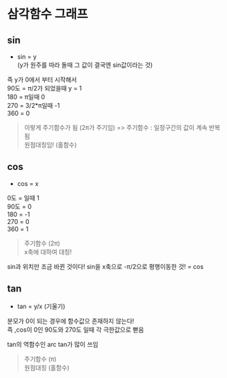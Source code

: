 # 삼각함수 그래프


## sin

- sin = y  
(y가 원주를 따라 돌때 그 값이 결국엔 sin값이라는 것)

즉 y가 0에서 부터 시작해서  
90도 = π/2가 되었을때 y = 1  
180 = π일때 0  
270 = 3/2*π일때 -1  
360 = 0  

> 이랗게 주기함수가 됨 (2π가 주기임) => 주기함수 : 일정구간의 값이 계속 반복됨  
원점대칭임! (홀함수)


## cos

- cos = x

0도 = 일때 1  
90도 = 0  
180 = -1  
270 = 0  
360 = 1 

> 주기함수 (2π)  
> x축에 대하여 대칭!

sin과 위치만 조금 바뀐 것이다!
sin을 x축으로 -π/2으로 평행이동한 것! = cos

## tan

- tan = y/x (기울기)

분모가 0이 되는 경우에 함수값으 존재하지 않는다!  
즉 ,cos이 0인 90도와 270도 일때 각 극한값으로 뻗음

tan의 역함수인 arc tan가 많이 쓰임

> 주기함수 (π)  
> 원점대칭 (홀함수)
